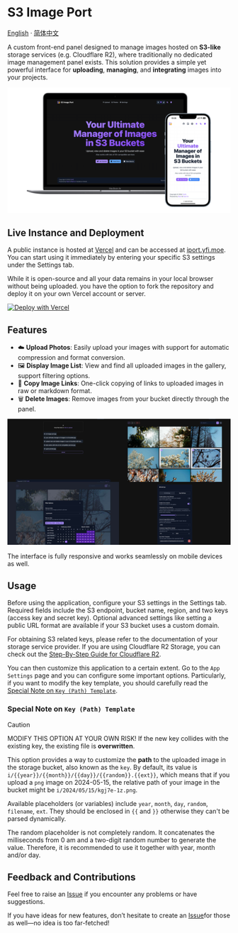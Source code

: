 # S3 Image Port

[English](README.md) · [简体中文](/apps/docs/README-zh.md)

A custom front-end panel designed to manage images hosted on **S3-like** storage services (e.g. Cloudflare R2), where traditionally no dedicated image management panel exists. This solution provides a simple yet powerful interface for **uploading**, **managing**, and **integrating** images into your projects.

![poster](/docs/images/poster.png)

## Live Instance and Deployment

A public instance is hosted at [Vercel](https://vercel.com) and can be accessed at [iport.yfi.moe](https://iport.yfi.moe). You can start using it immediately by entering your specific S3 settings under the Settings tab.

While it is open-source and all your data remains in your local browser without being uploaded. you have the option to fork the repository and deploy it on your own Vercel account or server.

[![Deploy with Vercel](https://vercel.com/button)](https://vercel.com/new/clone?repository-url=https%3A%2F%2Fgithub.com%2Fyy4382%2Fs3-image-port)

## Features

- :cloud: **Upload Photos**: Easily upload your images with support for automatic compression and format conversion.
- :framed_picture: **Display Image List**: View and find all uploaded images in the gallery, support filtering options.
- :link: **Copy Image Links**: One-click copying of links to uploaded images in raw or markdown format.
- :wastebasket: **Delete Images**: Remove images from your bucket directly through the panel.

![features](/docs/images/features.jpg)

The interface is fully responsive and works seamlessly on mobile devices as well.

## Usage

Before using the application, configure your S3 settings in the Settings tab. Required fields include the S3 endpoint, bucket name, region, and two keys (access key and secret key). Optional advanced settings like setting a public URL format are available if your S3 bucket uses a custom domain.

For obtaining S3 related keys, please refer to the documentation of your storage service provider. If you are using Cloudflare R2 Storage, you can check out the [Step-By-Step Guide for Cloudflare R2](https://docs.iport.yfi.moe/guide/for-cloudflare-r2).

You can then customize this application to a certain extent. Go to the `App Settings` page and you can configure some important options. Particularly, if you want to modify the key template, you should carefully read the [Special Note on `Key (Path) Template`](#special-note-on-key-path-template).

### Special Note on `Key (Path) Template`

> [!CAUTION]
> MODIFY THIS OPTION AT YOUR OWN RISK! If the new key collides with the existing key, the existing file is **overwritten**.

This option provides a way to customize the **path** to the uploaded image in the storage bucket, also known as the `key`. By default, its value is `i/{{year}}/{{month}}/{{day}}/{{random}}.{{ext}}`, which means that if you upload a `png` image on 2024-05-15, the relative path of your image in the bucket might be `i/2024/05/15/kgj7e-1z.png`.

Available placeholders (or variables) include `year`, `month`, `day`, `random`, `filename`, `ext`. They should be enclosed in `{{` and `}}` otherwise they can't be parsed dynamically.

The random placeholder is not completely random. It concatenates the milliseconds from 0 am and a two-digit random number to generate the value. Therefore, it is recommended to use it together with year, month and/or day.

## Feedback and Contributions

Feel free to raise an [Issue](https://github.com/yy4382/s3-image-port/issues/new/choose) if you encounter any problems or have suggestions.

If you have ideas for new features, don’t hesitate to create an [Issue](https://github.com/yy4382/s3-image-port/issues/new/choose)for those as well—no idea is too far-fetched!
